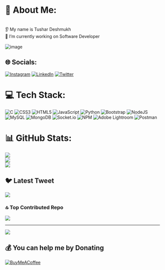 # 💫 About Me:
<br>👂 My name is Tushar Deshmukh <br>🔭 I’m currently working on Software Developer <br><br> ![image](https://github.com/tushii05/tushii05/assets/104415590/62d6b2e2-06aa-42f7-87c6-ee3111b35a3e)



## 🌐 Socials:
[![Instagram](https://img.shields.io/badge/Instagram-%23E4405F.svg?logo=Instagram&logoColor=white)](https://instagram.com/itzz_tushiii) [![LinkedIn](https://img.shields.io/badge/LinkedIn-%230077B5.svg?logo=linkedin&logoColor=white)](https://www.linkedin.com/in/tushii05) [![Twitter](https://img.shields.io/badge/Twitter-%231DA1F2.svg?logo=Twitter&logoColor=white)](https://twitter.com/Tushar_D_05) 

# 💻 Tech Stack:
![C](https://img.shields.io/badge/c-%2300599C.svg?style=for-the-badge&logo=c&logoColor=white) ![CSS3](https://img.shields.io/badge/css3-%231572B6.svg?style=for-the-badge&logo=css3&logoColor=white) ![HTML5](https://img.shields.io/badge/html5-%23E34F26.svg?style=for-the-badge&logo=html5&logoColor=white) ![JavaScript](https://img.shields.io/badge/javascript-%23323330.svg?style=for-the-badge&logo=javascript&logoColor=%23F7DF1E) ![Python](https://img.shields.io/badge/python-3670A0?style=for-the-badge&logo=python&logoColor=ffdd54) ![Bootstrap](https://img.shields.io/badge/bootstrap-%23563D7C.svg?style=for-the-badge&logo=bootstrap&logoColor=white) ![NodeJS](https://img.shields.io/badge/node.js-6DA55F?style=for-the-badge&logo=node.js&logoColor=white) ![MySQL](https://img.shields.io/badge/mysql-%2300f.svg?style=for-the-badge&logo=mysql&logoColor=white) ![MongoDB](https://img.shields.io/badge/MongoDB-%234ea94b.svg?style=for-the-badge&logo=mongodb&logoColor=white) ![Socket.io](https://img.shields.io/badge/Socket.io-black?style=for-the-badge&logo=socket.io&badgeColor=010101) ![NPM](https://img.shields.io/badge/NPM-%23000000.svg?style=for-the-badge&logo=npm&logoColor=white) ![Adobe Lightroom](https://img.shields.io/badge/Adobe%20Lightroom-31A8FF.svg?style=for-the-badge&logo=Adobe%20Lightroom&logoColor=white) ![Postman](https://img.shields.io/badge/Postman-FF6C37?style=for-the-badge&logo=postman&logoColor=white)
# 📊 GitHub Stats:
![](https://github-readme-stats.vercel.app/api?username=tushii05&theme=dark&hide_border=true&include_all_commits=false&count_private=false)<br/>
![](https://github-readme-streak-stats.herokuapp.com/?user=tushii05&theme=dark&hide_border=true)<br/>
![](https://github-readme-stats.vercel.app/api/top-langs/?username=tushii05&theme=dark&hide_border=true&include_all_commits=false&count_private=false&layout=compact)

## 🐦 Latest Tweet
[![](https://gtce.itsvg.in/api?username=Tushar_D_05)](https://github.com/VishwaGauravIn/github-twitter-card-embed)

### 🔝 Top Contributed Repo
![](https://github-contributor-stats.vercel.app/api?username=tushii05&limit=5&theme=dark&combine_all_yearly_contributions=true)

---
[![](https://visitcount.itsvg.in/api?id=tushii05&icon=0&color=0)](https://visitcount.itsvg.in)

  ## 💰 You can help me by Donating
  [![BuyMeACoffee](https://img.shields.io/badge/Buy%20Me%20a%20Coffee-ffdd00?style=for-the-badge&logo=buy-me-a-coffee&logoColor=black)](https://buymeacoffee.com/https://auth.geeksforgeeks.org/user/tushardeshmukh01) 

  
<!-- Proudly created with GPRM ( https://gprm.itsvg.in ) -->
